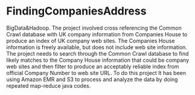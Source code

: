 FindingCompaniesAddress
=======================
BigData&Hadoop. The project involved cross referencing the Common Crawl database with UK company information from Companies House to produce an index of UK company web sites. The Companies House information is freely available, but does not include web site information. The project needs to search through the Common Crawl database to find likely matches to the Company House information that could be company web sites and then filter to produce an acceptably reliable index from official Company Number to web site URL. To do this project It has been using Amazon EMR and S3 to process and analyze the data by doing repeated map-reduce java codes.  
